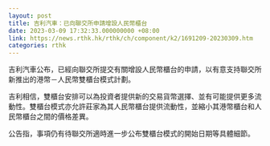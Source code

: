 ```yaml
---
layout: post
title: 吉利汽車：已向聯交所申請增設人民幣櫃台
date: 2023-03-09 17:32:33.000000000 +08:00
link: https://news.rthk.hk/rthk/ch/component/k2/1691209-20230309.htm
categories: rthk
---
```


吉利汽車公布，已經向聯交所提交有關增設人民幣櫃台的申請，以有意支持聯交所新推出的港幣－人民幣雙櫃台模式計劃。

吉利相信，雙櫃台安排可以為投資者提供新的交易貨幣選擇、並有可能提供更多流動性。雙櫃台模式亦允許莊家為其人民幣櫃台提供流動性，並縮小其港幣櫃台和人民幣櫃台之間的價格差異。

公告指，事項仍有待聯交所適時進一步公布雙櫃台模式的開始日期等具體細節。
